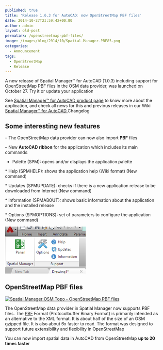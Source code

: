 ```yaml
---
published: true
title: 'Release 1.0.3 for AutoCAD: now OpenStreetMap PBF files'
date: 2014-10-27T23:59:42+00:00
author: admin
layout: old-post
permalink: /openstreetmap-pbf-files/
image: /images/blog/2014/10/Spatial-Manager-PBF85.png
categories:
  - Announcement
tags:
  - OpenStreetMap
  - Release
---
```

A new release of Spatial Manager™ for AutoCAD (1.0.3) including support for OpenStreetMap PBF files in the OSM data provider, was launched on October 27. Try it or update your application<!--more-->

See <a title="Spatial Manager™ for AutoCAD product page" href="/spm-forautocad/" target="_blank" rel="nofollow">Spatial Manager™ for AutoCAD product page</a> to know more about the application, and check all news for this and previous releases in our Wiki <a title="Spatial Manager™ for AutoCAD Changelog" href="http://wiki.spatialmanager.com/index.php/Spatial_Manager%E2%84%A2_for_AutoCAD_Changelog" target="_blank" rel="nofollow">Spatial Manager™ for AutoCAD </a>Changelog

## Some interesting new features

&#8211; The OpenStreetMap data provider can now also import **PBF** files
  
&#8211; New **AutoCAD ribbon** for the application which includes its main commands:
  
* Palette (SPM): opens and/or displays the application palette
  
* Help (SPMHELP): shows the application help (Wiki format) (New command)
  
* Updates (SPMUPDATE): checks if there is a new application release to be downloaded from Internet (New command)
  
* Information (SPMABOUT): shows basic information about the application and the installed release
  
* Options (SPMOPTIONS): set of parameters to configure the application (New command)

<p>
  <a href="/images/blog/2014/10/Spatial-Manager-for-AutoCAD-new-ribbon.png" target="_blank" rel="nofollow"><img src="/images/blog/2014/10/Spatial-Manager-for-AutoCAD-new-ribbon.png" alt="Spatial Manager for AutoCAD - OpenStreeMap PBF files" width="266" height="155" /></a>
</p>

## OpenStreetMap PBF files

<p>
  <a href="/images/blog/2014/10/Spatial-Manager-OSM-Topo.jpg" target="_blank" rel="nofollow"><img src="/images/blog/2014/10/Spatial-Manager-OSM-Topo.jpg" alt="Spatial Manager OSM Topo - OpenStreetMap PBF files" width="600" height="363" srcset="/images/blog/2014/10/Spatial-Manager-OSM-Topo.jpg 600w, /images/blog/2014/10/Spatial-Manager-OSM-Topo-300x181.jpg 300w" sizes="(max-width: 600px) 100vw, 600px" /></a>
</p>

The OpenStreetMap data provider in Spatial Manager now supports PBF files. The <a title="PBF OpenStreepMap Wiki page" href="http://wiki.openstreetmap.org/wiki/PBF_Format" target="_blank" rel="nofollow">PBF</a> Format (Protocolbuffer Binary Format) is primarily intended as an alternative to the XML format. It is about half of the size of an OSM gzipped file. It is also about 6x faster to read. The format was designed to support future extensibility and flexibility in OpenStreetMap

You can now import spatial data in AutoCAD from OpenStreetMap **up to 20 times faster**
